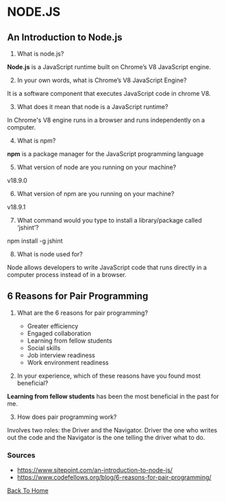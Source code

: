 # NODE.JS

## An Introduction to Node.js

1. What is node.js?

**Node.js** is a JavaScript runtime built on Chrome’s V8 JavaScript engine.

2. In your own words, what is Chrome’s V8 JavaScript Engine?

It is a software component that executes JavaScript code in chrome V8.

3. What does it mean that node is a JavaScript runtime?

In Chrome's V8 engine runs in a browser and runs independently on a computer.

4. What is npm?

**npm** is a package manager for the JavaScript programming language

5. What version of node are you running on your machine?

v18.9.0

6. What version of npm are you running on your machine?

v18.9.1

7. What command would you type to install a library/package called ‘jshint’?

npm install -g jshint

8. What is node used for?

Node allows developers to write JavaScript code that runs directly in a computer process instead of in a browser.

## 6 Reasons for Pair Programming

1. What are the 6 reasons for pair programming?

    - Greater efficiency
    - Engaged collaboration
    - Learning from fellow students
    - Social skills
    - Job interview readiness
    - Work environment readiness

2. In your experience, which of these reasons have you found most beneficial?

**Learning from fellow students** has been the most beneficial in the past for me.

3. How does pair programming work?

Involves two roles: the Driver and the Navigator. Driver the one who writes out the code and the Navigator is the one telling the driver what to do.

### Sources

- <https://www.sitepoint.com/an-introduction-to-node-js/>
- <https://www.codefellows.org/blog/6-reasons-for-pair-programming/>

[Back To Home](../README.md)
